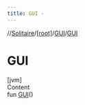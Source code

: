 ```yaml
---
title: GUI -
---
```

//[Solitaire](../../index.md)/[[root]](../index.md)/[GUI](index.md)/[GUI](-g-u-i.md)



# GUI  
[jvm]  
Content  
fun [GUI](-g-u-i.md)()  



